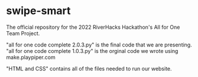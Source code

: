 # swipe-smart
The official repository for the 2022 RiverHacks Hackathon's All for One Team Project.
 
"all for one code complete 2.0.3.py" is the final code that we are presenting. 
"all for one code complete 1.0.3.py" is the orginal code we wrote using make.playpiper.com

"HTML and CSS" contains all of the files needed to run our website.
